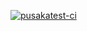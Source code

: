 [![pusakatest-ci](https://github.com/depapp/pusakacu/actions/workflows/ci.yml/badge.svg)](https://github.com/depapp/pusakacu/actions/workflows/ci.yml)
